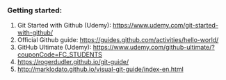 
### Getting started:

1. Git Started with Github (Udemy): https://www.udemy.com/git-started-with-github/
2. Official Github guide: https://guides.github.com/activities/hello-world/ 
3. GitHub Ultimate (Udemy): https://www.udemy.com/github-ultimate/?couponCode=FC_STUDENTS
4. https://rogerdudler.github.io/git-guide/
5. http://marklodato.github.io/visual-git-guide/index-en.html



